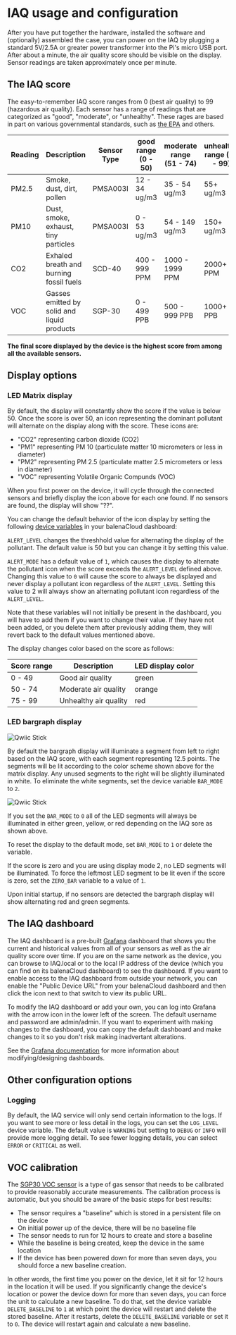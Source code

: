 # IAQ usage and configuration

After you have put together the hardware, installed the software and (optionally) assembled the case, you can power on the IAQ by plugging a standard 5V/2.5A or greater power transformer into the Pi's micro USB port. After about a minute, the air quality score should be visible on the display. Sensor readings are taken approximately once per minute.

## The IAQ score

The easy-to-remember IAQ score ranges from 0 (best air quality) to 99 (hazardous air quality). Each sensor has a range of readings that are categorized as "good", "moderate", or "unhealthy". These rages are based in part on various governmental standards, such as [the EPA](https://www3.epa.gov/region1/airquality/pm-aq-standards.html) and others.

| Reading | Description | Sensor Type | good range (0 - 50) | moderate range (51 - 74) | unhealthy range (75 - 99) |
| ------------ | ----------- | ----------- | ----------- | ----------- | ----------- |
| PM2.5 | Smoke, dust, dirt, pollen | PMSA003I | 12 - 34 ug/m3 | 35 - 54 ug/m3 | 55+ ug/m3 |
| PM10 | Dust, smoke, exhaust, tiny particles | PMSA003I | 0 - 53 ug/m3 | 54 - 149 ug/m3 | 150+ ug/m3 |
| CO2 | Exhaled breath and burning fossil fuels | SCD-40 | 400 - 999 PPM | 1000 - 1999 PPM | 2000+ PPM |
| VOC | Gasses emitted by solid and liquid products  | SGP-30 | 0 - 499 PPB | 500 - 999 PPB | 1000+ PPB |

**The final score displayed by the device is the highest score from among all the available sensors.**

## Display options

### LED Matrix display
By default, the display will constantly show the score if the value is below 50. Once the score is over 50, an icon representing the dominant pollutant will alternate on the display along with the score. These icons are:

- "CO2" representing carbon dioxide (CO2)
- "PM1" representing PM 10 (particulate matter 10 micrometers or less in diameter)
- "PM2" representing PM 2.5 (particulate matter 2.5 micrometers or less in diameter)
- "VOC" representing Volatile Organic Compunds (VOC)

When you first power on the device, it will cycle through the connected sensors and briefly display the icon above for each one found. If no sensors are found, the display will show "??". 

You can change the default behavior of the icon display by setting the following [device variables](https://www.balena.io/docs/learn/manage/variables/#device-variables) in your balenaCloud dashboard:

`ALERT_LEVEL` changes the threshhold value for alternating the display of the pollutant. The default value is 50 but you can change it by setting this value. 

`ALERT_MODE` has a default value of `1`, which causes the display to alternate the pollutant icon when the score exceeds the `ALERT_LEVEL` defined above. Changing this value to `0` will cause the score to always be displayed and never display a pollutant icon regardless of the `ALERT_LEVEL`. Setting this value to 2 will always show an alternating pollutant icon regardless of the `ALERT_LEVEL`.

Note that these variables will not initially be present in the dashboard, you will have to add them if you want to change their value. If they have not been added, or you delete them after previously adding them, they will revert back to the default values mentioned above.

The display changes color based on the score as follows:

| Score range | Description | LED display color | 
| ------------ | ----------- | ----------- |
| 0 - 49 | Good air quality | green |
| 50 - 74 | Moderate air quality | orange |
| 75 - 99 | Unhealthy air quality | red |

### LED bargraph display

![Qwiic Stick](https://raw.githubusercontent.com/balena-io-playground/balena-iaq/new-docs/docs/images/bargraph-display-two.png)

By default the bargraph display will illuminate a segment from left to right based on the IAQ score, with each segment representing 12.5 points. The segments will be lit according to the color scheme shown above for the matrix display. Any unused segments to the right will be slightly illuminated in white. To eliminate the white segments, set the device variable `BAR_MODE` to `2`.

![Qwiic Stick](https://raw.githubusercontent.com/balena-io-playground/balena-iaq/new-docs/docs/images/bargraph-display-all.png.png)

If you set the `BAR_MODE` to `0` all of the LED segments will always be illuminated in either green, yellow, or red depending on the IAQ sore as shown above. 

To reset the display to the default mode, set `BAR_MODE` to `1` or delete the variable.

If the score is zero and you are using display mode 2, no LED segments will be illuminated. To force the leftmost LED segment to be lit even if the score is zero, set the `ZERO_BAR` variable to a value of `1`.

Upon initial startup, if no sensors are detected the bargraph display will show alternating red and green segments.

## The IAQ dashboard
The IAQ dashboard is a pre-built [Grafana](https://grafana.com/grafana/) dashboard that shows you the current and historical values from all of your sensors as well as the air quality score over time. If you are on the same network as the device, you can browse to IAQ.local or to the local IP address of the device (which you can find on its balenaCloud dashboard) to see the dashboard. If you want to enable access to the IAQ dashboard from outside your network, you can enable the "Public Device URL" from your balenaCloud dashboard and then click the icon next to that switch to view its public URL.

To modify the IAQ dashboard or add your own, you can log into Grafana with the arrow icon in the lower left of the screen. The default username and password are admin/admin. If you want to experiment with making changes to the dashboard, you can copy the default dashboard and make changes to it so you don't risk making inadvertant alterations.

See the [Grafana documentation](https://grafana.com/docs/grafana/next/panels/working-with-panels/) for more information about modifying/designing dashboards.

## Other configuration options

### Logging
By default, the IAQ service will only send certain information to the logs. If you want to see more or less detail in the logs, you can set the `LOG_LEVEL` device variable. The default value is `WARNING` but setting to `DEBUG` or `INFO` will provide more logging detail. To see fewer logging details, you can select `ERROR` or `CRITICAL` as well.


## VOC calibration
The [SGP30 VOC sensor](https://www.adafruit.com/product/3709) is a type of gas sensor that needs to be calibrated to provide reasonably accurate measurements. The calibration process is automatic, but you should be aware of the basic steps for best results:

- The sensor requires a "baseline" which is stored in a persistent file on the device
- On initial power up of the device, there will be no baseline file
- The sensor needs to run for 12 hours to create and store a baseline
- While the baseline is being created, keep the device in the same location
- If the device has been powered down for more than seven days, you should force a new baseline creation.

In other words, the first time you power on the device, let it sit for 12 hours in the location it will be used. If you significantly change the device's location or power the device down for more than seven days, you can force the unit to calculate a new baseline. To do that, set the device variable `DELETE_BASELINE` to `1` at which point the device will restart and delete the stored baseline. After it restarts, delete the `DELETE_BASELINE` variable or set it to `0`. The device will restart again and calculate a new baseline. 

